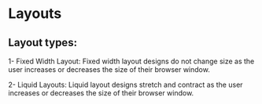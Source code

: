 # Layouts 

## Layout types:

1- Fixed Width Layout: Fixed width layout designs do not change size as the user increases or decreases the size of their browser window.

2- Liquid Layouts: Liquid layout designs stretch and contract as the user increases or decreases the size of their browser window.